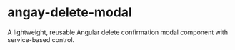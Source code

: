 # angay-delete-modal
A lightweight, reusable Angular delete confirmation modal component with service-based control.
